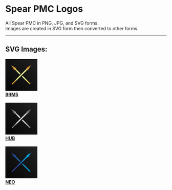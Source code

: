 # Spear PMC Logos<br>
All Spear PMC in PNG, JPG, and SVG forms.<br>
Images are created in SVG form then converted to other forms.

<hr>

## SVG Images:<br>
[<img src="./svg/brm5.svg" alt="BRM5 logo - SVG" width="100" height="100">
<br>
**BRM5**](./svg/brm5.svg)
<br><br>
[<img src="./svg/hub.svg" alt="HUB logo - SVG" width="100" height="100">
<br>
**HUB**](./svg/hub.svg)
<br><br>
[<img src="./svg/neo.svg" alt="NEO logo - SVG" width="100" height="100">
<br>
**NEO**](./svg/neo.svg)